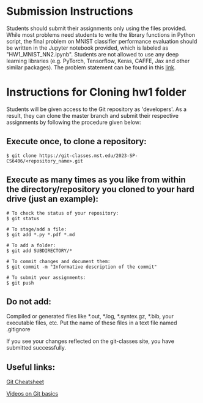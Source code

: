 # Submission Instructions

Students should submit their assignments only using the files provided. While most problems need students to write the library functions in Python script, the final problem on MNIST classifier performance evaluation should be written in the Jupyter notebook provided, which is labeled as "HW1_MNIST_NN2.ipynb". Students are not allowed to use any deep learning libraries (e.g. PyTorch, Tensorflow, Keras, CAFFE, Jax and other similar packages). The problem statement can be found in this [link](https://sid-nadendla.github.io/teaching/SP2023_MLCV/HWs/HW-1.pdf).

# Instructions for Cloning hw1 folder

Students will be given access to the Git repository as 'developers'. As a result, they can clone the master branch and submit their respective assignments by following the procedure given below:

## Execute once, to clone a repository:
```
$ git clone https://git-classes.mst.edu/2023-SP-CS6406/<repository_name>.git
```

## Execute as many times as you like from within the directory/repository you cloned to your hard drive (just an example):
```
# To check the status of your repository:
$ git status

# To stage/add a file:
$ git add *.py *.pdf *.md

# To add a folder:
$ git add SUBDIRECTORY/*

# To commit changes and document them:
$ git commit -m "Informative description of the commit"

# To submit your assignments:
$ git push
```


## Do not add:
Compiled or generated files like *.out, *.log, *.syntex.gz, *.bib, your executable files, etc. Put the name of these files in a text file named .gitignore

If you see your changes reflected on the git-classes site, you have submitted successfully.

## Useful links:
[Git Cheatsheet](https://services.github.com/on-demand/downloads/github-git-cheat-sheet.pdf)

[Videos on Git basics](https://git-scm.com/videos)
